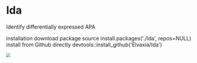 # Ida
Identify differentially expressed APA

installation
download package source
install.packages('./Ida', repos=NULL)
install from Github directly
devtools::install_github('Elvaxia/Ida')

<img src="./example/CP-APA-01.png" style="zoom:70%" />
